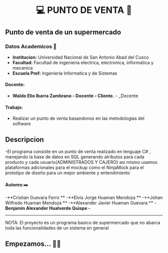 # **<center> 💻 PUNTO DE VENTA 🛒 </center>**

## Punto de venta de un supermercado

### Datos Academicos 📖

- **Institucion:** Universidad Nacional de San Antonio Abad del Cusco
- **Facultad:** Facultad de ingenieria electrica, electronica, informatica y mecanica
- **Escuela Prof:** Ingenieria Informatica y de Sistemas

#### Docente:

- **Waldo Elio Ibarra Zambrano - Docente - Cliente.** - _Docente

#### Trabajo:

- Realizar un punto de venta basandonos en las metodologias del software

## Descripcion
-El programa consiste en un punto de venta realizado en lenguaje C# , manejando la base de datos en SQL generando atributos para cada producto y cada usuario(ADMINISTRADOS Y CAJERO) asi mismo usamos plataformas adicionales para el mockup como el NinjaMock para el prototipo de diseño para un mejor ambiente y entendimiento

#### Autores:✒️
-**Cristian Guevara Ferro **
-**Elvis Jorge Huaman Mendoza **
-**Johan Wilfredo Huaman Mendoza **
-**Alexander Javier Huaman Guevara **
-**Benjamin Alexander Hualverde Quispe -**


---

NOTA: El proyecto es un programa basico de supermercado que no abarca toda las funcionalidades de un sistema en general 

## Empezamos... 🛒🛒

